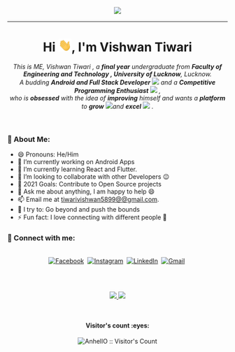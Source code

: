 <p align="center">
  <img src="https://github.com/thompsonemerson/thompsonemerson/raw/master/cover-thompson.png" height="200"/>
</p>
<hr>
<h1 align="center">Hi <img src="https://raw.githubusercontent.com/ABSphreak/ABSphreak/master/gifs/Hi.gif" width="30px">, I'm Vishwan Tiwari</h1>

<p align="center">
  <em>
    This is ME, Vishwan Tiwari , a <b>final year</b> undergraduate from <b>Faculty of Engineering and Technology , University of Lucknow</b>, Lucknow</a>. <br>
    A budding <b>Android and Full Stack Developer</b> <img src="https://github.com/TheDudeThatCode/TheDudeThatCode/blob/master/Assets/Developer.gif" width="30px"> and a <b>Competitive Programming Enthusiast</b>&nbsp;<img src="https://github.com/TheDudeThatCode/TheDudeThatCode/blob/master/Assets/Designer.gif" width="36px">&nbsp,<br>who is <b>obsessed</b>
    with the idea of <b>improving</b> himself and wants a <b>platform</b> to 
    <b>grow</b> <img src="https://github.com/TheDudeThatCode/TheDudeThatCode/blob/master/Assets/Rocket.gif" width="18px">and 
    <b>excel</b> <img src="https://github.com/TheDudeThatCode/TheDudeThatCode/blob/master/Assets/Medal.gif" width="20px">&nbsp.
  </em> 
  <br>
  <br>
  <br>



### 🤵 About Me:  
- 😄 Pronouns: He/Him
- 🔭 I’m currently working on Android Apps
- 🌱 I’m currently learning React and Flutter.
- 👯 I’m looking to collaborate with other Developers :wink:
- 🥅 2021 Goals: Contribute to Open Source projects
- 💬 Ask me about anything, I am happy to help :smile:
- 📫 Email me at [tiwarivishwan5899@@gmail.com](mailto:tiwarivishwan5899@gmail.com).
- 🧗 I try to: Go beyond and push the bounds
- ⚡ Fun fact: I love connecting with different people :raised_hands:

### 🔗 Connect with me: 
  <p align="center">
<br>
<a href="https://www.facebook.com/vishwan.tiwari.31/"><img src="https://img.shields.io/badge/facebook-%231877F2.svg?&style=for-the-badge&logo=facebook&logoColor=white" alt="Facebook" /></a>&nbsp;
<a href="https://instagram.com/vishwantiwari?igshid=bupseglucs7s"><img src="https://img.shields.io/badge/instagram-%23E4405F.svg?&style=for-the-badge&logo=instagram&logoColor=white" alt="Instagram" /></a>&nbsp;
<a href="https://www.linkedin.com/in/vishwan-tiwari-769550170/"><img src="https://img.shields.io/badge/linkedin-%230077B5.svg?&style=for-the-badge&logo=linkedin&logoColor=white" alt="LinkedIn" /></a>&nbsp;
<a href="mailto:tiwarivishwan5899@gmail.com?subject=Hola%20Vishwan"><img src="https://img.shields.io/badge/gmail-%23D14836.svg?&style=for-the-badge&logo=gmail&logoColor=white" alt="Gmail"/></a>&nbsp;
<!--<a href="https://kkvanonymous.github.io/"><img alt="Website" src="https://img.shields.io/website?style=for-the-badge&up_message=portfolio&url=https%3A%2F%2Fkkvanonymous.github.io%2F"></a>-->
</p>

  
  
  
<br>
<br>
  
<p align="center">
<a href="https://github.com/AVS1508">
  <img height="180em" src="https://github-readme-stats-eight-theta.vercel.app/api?username=Vishwantiwari&show_icons=true&theme=algolia&include_all_commits=true&count_private=true"/>
  <img height="180em" src="https://github-readme-stats-eight-theta.vercel.app/api/top-langs/?username=Vishwantiwari&layout=compact&langs_count=8&theme=algolia"/>
</a>
</p>
<br>
<h4 align="center">Visitor's count :eyes:</h4>
<p align="center"><img src="https://profile-counter.glitch.me/{Vishwantiwari}/count.svg" alt="AnhellO :: Visitor's Count" /></p>
